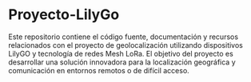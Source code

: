 # Proyecto-LilyGo
Este repositorio contiene el código fuente, documentación y recursos relacionados con el proyecto de geolocalización utilizando dispositivos LilyGO y tecnología de redes Mesh LoRa. El objetivo del proyecto es desarrollar una solución innovadora para la localización geográfica y comunicación en entornos remotos o de difícil acceso.
